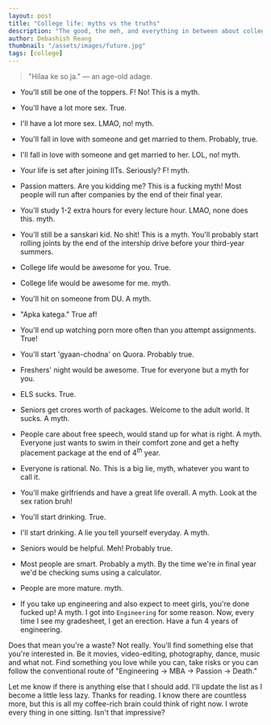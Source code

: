 ```yaml
---
layout: post
title: "College life: myths vs the truths"
description: "The good, the meh, and everything in between about college."
author: Debashish Reang
thumbnail: "/assets/images/future.jpg"
tags: [college]
---
```


> "Hilaa ke so ja." &mdash; an age-old adage.

* You'll still be one of the toppers. F! No! This is a <reddot>myth</reddot>.

* You'll have a lot more sex. True.

* I'll have a lot more sex. LMAO, no! <reddot>myth</reddot>.

* You'll fall in love with someone and get married to them. Probably, true.

* I'll fall in love with someone and get married to her. LOL, no! <reddot>myth</reddot>.

* Your life is set after joining IITs. Seriously? F! <reddot>myth</reddot>.

* Passion matters. Are you kidding me? This is a fucking <reddot>myth</reddot>! Most people will run after companies by the end of their final year.

* You'll study 1-2 extra hours for every lecture hour. LMAO, none does this. <reddot>myth</reddot>.

* You'll still be a sanskari kid. No shit! This is a <reddot>myth</reddot>. You'll probably start rolling joints by the end of the intership drive before your third-year summers.

* College life would be awesome for you. True.

* College life would be awesome for me. <reddot>myth</reddot>.

* You'll hit on someone from DU. A <reddot>myth</reddot>.

* "Apka katega." True af!

* You'll end up watching porn more often than you attempt assignments. True!

* You'll start 'gyaan-chodna' on Quora. Probably true.

* Freshers' night would be awesome. True for everyone but a <reddot>myth</reddot> for you.

* ELS sucks. True.

* Seniors get crores worth of packages. Welcome to the adult world. It sucks. A <reddot>myth</reddot>.

* People care about free speech, would stand up for what is right. A <reddot>myth</reddot>. Everyone just wants to swim in their comfort zone and get a hefty placement package at the end of $4^{th}$ year.

* Everyone is rational. No. This is a big lie, <reddot>myth</reddot>, whatever you want to call it.

* You'll make girlfriends and have a great life overall. A <reddot>myth</reddot>. Look at the sex ration bruh!

* You'll start drinking. True.

* I'll start drinking. A lie you tell yourself everyday. A <reddot>myth</reddot>.

* Seniors would be helpful. Meh! Probably true.

* Most people are smart. Probably a <reddot>myth</reddot>. By the time we're in final year we'd be checking sums using a calculator.

* People are more mature. <reddot>myth</reddot>.

* If you take up engineering and also expect to meet girls, you're done fucked up! A <reddot>myth</reddot>. I got into `Engineering` for some reason. Now, every time I see my gradesheet, I get an erection. Have a fun 4 years of engineering.

Does that mean you're a waste? Not really. You'll find something else that you're interested in. Be it movies, video-editing, photography, dance, music and what not. Find something you love while you can, take risks or you can follow the conventional route of "Engineering &#8594; MBA &#8594; Passion &#8594; Death."

Let me know if there is anything else that I should add. I'll update the list as I become a little less lazy. Thanks for reading. I know there are countless more, but this is all my coffee-rich brain could think of right now. I wrote every thing in one sitting. Isn't that impressive?